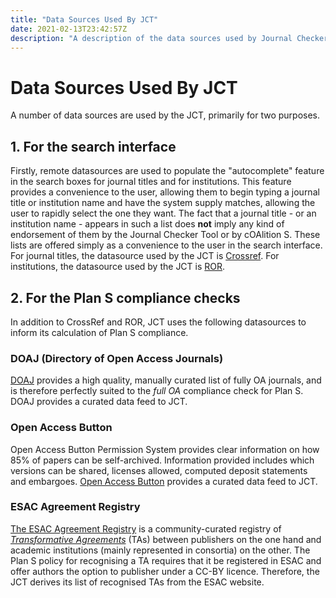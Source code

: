 ```yaml
---
title: "Data Sources Used By JCT"
date: 2021-02-13T23:42:57Z
description: "A description of the data sources used by Journal Checker Tool."
---
```


# Data Sources Used By JCT

A number of data sources are used by the JCT, primarily for two purposes.

## 1. For the search interface

Firstly, remote datasources are used to populate the "autocomplete" feature in the search boxes for journal titles and for institutions. This feature provides a convenience to the user, allowing them to begin typing a  journal title or institution name and have the system supply matches, allowing the user to rapidly select the one they want. The fact that a journal title - or an institution name - appears in such a list does **not** imply any kind of endorsement of them by the Journal Checker Tool or by cOAlition S. These lists are offered simply as a convenience to the user in the search interface.
For journal titles, the datasource used by the JCT is  [Crossref](https://www.crossref.org/).
For institutions, the datasource used by the JCT is [ROR](https://ror.org).

## 2. For the Plan S compliance checks

In addition to CrossRef and ROR, JCT uses the following datasources to inform its calculation of Plan S compliance.

### DOAJ (Directory of Open Access Journals)

[DOAJ](https://doaj.org/) provides a high quality, manually curated list of fully OA journals, and is therefore perfectly suited to the *full OA* compliance check for Plan S. DOAJ provides a curated data feed to JCT.

### Open Access Button

Open Access Button Permission System provides clear information on how 85% of papers can be self-archived. Information provided includes which versions can be shared, licenses allowed, computed deposit statements and embargoes. [Open Access Button](https://openaccessbutton.org) provides a curated data feed to JCT.

### ESAC Agreement Registry

[The ESAC Agreement Registry](https://esac-initiative.org/about/transformative-agreements/agreement-registry/) is a community-curated registry of *[Transformative Agreements](https://esac-initiative.org/about/transformative-agreements/)* (TAs) between publishers on the one hand and academic institutions (mainly represented in consortia) on the other. The Plan S policy for recognising a TA requires that it be registered in ESAC and offer authors the option to publisher under a CC-BY licence. Therefore, the JCT derives its list of recognised TAs from the ESAC website.

